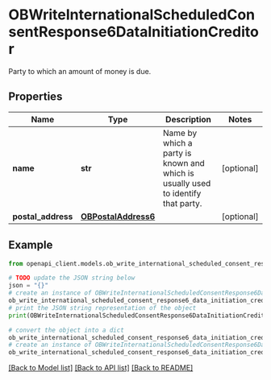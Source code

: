 # OBWriteInternationalScheduledConsentResponse6DataInitiationCreditor

Party to which an amount of money is due.

## Properties

Name | Type | Description | Notes
------------ | ------------- | ------------- | -------------
**name** | **str** | Name by which a party is known and which is usually used to identify that party. | [optional] 
**postal_address** | [**OBPostalAddress6**](OBPostalAddress6.md) |  | [optional] 

## Example

```python
from openapi_client.models.ob_write_international_scheduled_consent_response6_data_initiation_creditor import OBWriteInternationalScheduledConsentResponse6DataInitiationCreditor

# TODO update the JSON string below
json = "{}"
# create an instance of OBWriteInternationalScheduledConsentResponse6DataInitiationCreditor from a JSON string
ob_write_international_scheduled_consent_response6_data_initiation_creditor_instance = OBWriteInternationalScheduledConsentResponse6DataInitiationCreditor.from_json(json)
# print the JSON string representation of the object
print(OBWriteInternationalScheduledConsentResponse6DataInitiationCreditor.to_json())

# convert the object into a dict
ob_write_international_scheduled_consent_response6_data_initiation_creditor_dict = ob_write_international_scheduled_consent_response6_data_initiation_creditor_instance.to_dict()
# create an instance of OBWriteInternationalScheduledConsentResponse6DataInitiationCreditor from a dict
ob_write_international_scheduled_consent_response6_data_initiation_creditor_from_dict = OBWriteInternationalScheduledConsentResponse6DataInitiationCreditor.from_dict(ob_write_international_scheduled_consent_response6_data_initiation_creditor_dict)
```
[[Back to Model list]](../README.md#documentation-for-models) [[Back to API list]](../README.md#documentation-for-api-endpoints) [[Back to README]](../README.md)


